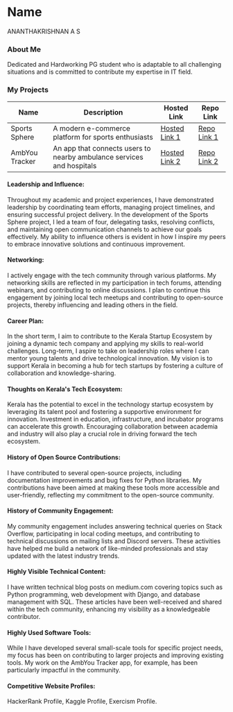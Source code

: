 # Name 
ANANTHAKRISHNAN A S

### About Me
Dedicated and Hardworking PG student who is adaptable to all challenging situations and is committed to contribute
my expertise in IT field.


### My Projects

| Name                | Description                                                               | Hosted Link                              | Repo Link                                                      |
|---------------------|---------------------------------------------------------------------------|------------------------------------------|----------------------------------------------------------------|
| Sports Sphere | A modern e-commerce platform for sports enthusiasts                             | [Hosted Link 1](https://example.com)    | [Repo Link 1](https://github.com/username/project1)             |
| AmbYou Tracker  | An app that connects users to nearby ambulance services and hospitals         | [Hosted Link 2](https://example.com)    | [Repo Link 2](https://github.com/username/project2)             |

#### Leadership and Influence:

Throughout my academic and project experiences, I have demonstrated leadership by coordinating team efforts, managing project timelines, and ensuring successful project delivery. In the development of the Sports Sphere project, I led a team of four, delegating tasks, resolving conflicts, and maintaining open communication channels to achieve our goals effectively. My ability to influence others is evident in how I inspire my peers to embrace innovative solutions and continuous improvement.

#### Networking:

I actively engage with the tech community through various platforms. My networking skills are reflected in my participation in tech forums, attending webinars, and contributing to online discussions. I plan to continue this engagement by joining local tech meetups and contributing to open-source projects, thereby influencing and leading others in the field.

#### Career Plan:

In the short term, I aim to contribute to the Kerala Startup Ecosystem by joining a dynamic tech company and applying my skills to real-world challenges. Long-term, I aspire to take on leadership roles where I can mentor young talents and drive technological innovation. My vision is to support Kerala in becoming a hub for tech startups by fostering a culture of collaboration and knowledge-sharing.

#### Thoughts on Kerala's Tech Ecosystem:

Kerala has the potential to excel in the technology startup ecosystem by leveraging its talent pool and fostering a supportive environment for innovation. Investment in education, infrastructure, and incubator programs can accelerate this growth. Encouraging collaboration between academia and industry will also play a crucial role in driving forward the tech ecosystem.

#### History of Open Source Contributions:

I have contributed to several open-source projects, including documentation improvements and bug fixes for Python libraries. My contributions have been aimed at making these tools more accessible and user-friendly, reflecting my commitment to the open-source community.

#### History of Community Engagement:

My community engagement includes answering technical queries on Stack Overflow, participating in local coding meetups, and contributing to technical discussions on mailing lists and Discord servers. These activities have helped me build a network of like-minded professionals and stay updated with the latest industry trends.
#### Highly Visible Technical Content:

I have written technical blog posts on medium.com covering topics such as Python programming, web development with Django, and database management with SQL. These articles have been well-received and shared within the tech community, enhancing my visibility as a knowledgeable contributor.

#### Highly Used Software Tools:

While I have developed several small-scale tools for specific project needs, my focus has been on contributing to larger projects and improving existing tools. My work on the AmbYou Tracker app, for example, has been particularly impactful in the community.

#### Competitive Website Profiles:

HackerRank Profile,
Kaggle Profile,
Exercism Profile.




